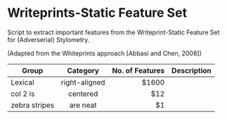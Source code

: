 # Writeprints-Static Feature Set

Script to extract important features from the Writeprint-Static Feature Set for (Adverserial) Stylometry.

(Adapted from the Whiteprints approach [Abbasi and Chen, 2008])

| Group         | Category      | No. of Features  | Description |
| ------------- |:-------------:| ----------------:| ----------- |
| Lexical       | right-aligned | $1600            |             |
| col 2 is      | centered      |   $12            |             |
| zebra stripes | are neat      |    $1            |             |
